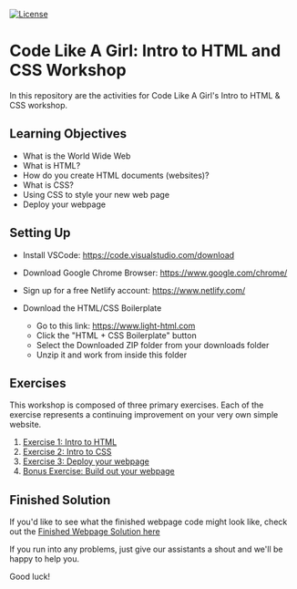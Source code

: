 [![License](https://img.shields.io/badge/License-CC0-green.svg)](https://creativecommons.org/publicdomain/zero/1.0/)

# Code Like A Girl: Intro to HTML and CSS Workshop

In this repository are the activities for Code Like A Girl's Intro to HTML &amp; CSS workshop. 

## Learning Objectives
- What is the World Wide Web
- What is HTML?
- How do you create HTML documents (websites)?
- What is CSS?
- Using CSS to style your new web page
- Deploy your webpage

## Setting Up

- Install VSCode: https://code.visualstudio.com/download
- Download Google Chrome Browser: https://www.google.com/chrome/ 
- Sign up for a free Netlify account: https://www.netlify.com/

- Download the HTML/CSS Boilerplate
  * Go to this link: https://www.light-html.com 
  * Click the "HTML + CSS Boilerplate" button
  * Select the Downloaded ZIP folder from your downloads folder
  * Unzip it and work from inside this folder

## Exercises

This workshop is composed of three primary exercises. Each of the exercise represents a continuing improvement on your very own simple website.
1) [Exercise 1: Intro to HTML](https://github.com/codelikeagirlau/intro-to-html-css/blob/master/exercise1.md)
2) [Exercise 2: Intro to CSS](https://github.com/codelikeagirlau/intro-to-html-css/blob/master/exercise2.md)
3) [Exercise 3: Deploy your webpage](https://github.com/codelikeagirlau/intro-to-html-css/blob/master/exercise3.md)
4) [Bonus Exercise: Build out your webpage](https://github.com/codelikeagirlau/intro-to-html-css/blob/master/bonusexercise.md)


## Finished Solution

If you'd like to see what the finished webpage code might look like, check out the [Finished Webpage Solution here](https://github.com/codelikeagirlau/intro-to-html-css/blob/master/finished-solution)


If you run into any problems, just give our assistants a shout and we'll be happy to help you.

Good luck!
